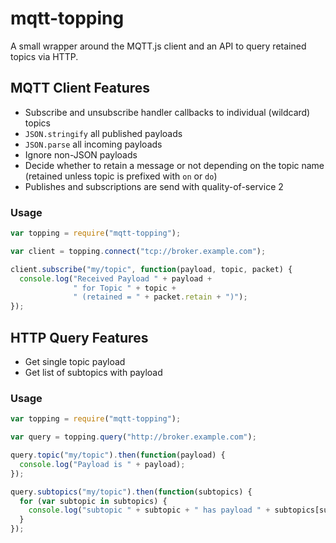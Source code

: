# mqtt-topping

A small wrapper around the MQTT.js client and an API to query retained topics via HTTP.

## MQTT Client Features

* Subscribe and unsubscribe handler callbacks to individual (wildcard) topics
* `JSON.stringify` all published payloads
* `JSON.parse` all incoming payloads
* Ignore non-JSON payloads
* Decide whether to retain a message or not depending on the topic name (retained unless topic is prefixed with `on` or `do`)
* Publishes and subscriptions are send with quality-of-service 2

### Usage

```javascript
var topping = require("mqtt-topping");

var client = topping.connect("tcp://broker.example.com");

client.subscribe("my/topic", function(payload, topic, packet) {
  console.log("Received Payload " + payload +
              " for Topic " + topic +
              " (retained = " + packet.retain + ")");
});
```

## HTTP Query Features

* Get single topic payload
* Get list of subtopics with payload

### Usage

```javascript
var topping = require("mqtt-topping");

var query = topping.query("http://broker.example.com");

query.topic("my/topic").then(function(payload) {
  console.log("Payload is " + payload);
});

query.subtopics("my/topic").then(function(subtopics) {
  for (var subtopic in subtopics) {
    console.log("subtopic " + subtopic + " has payload " + subtopics[subtopic]);
  }
});
```
